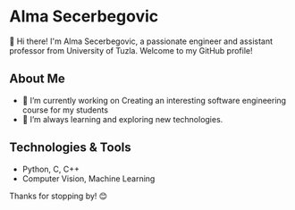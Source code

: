 # Alma Secerbegovic

👋 Hi there! I'm Alma Secerbegovic, a passionate engineer and assistant professor from University of Tuzla. Welcome to my GitHub profile!

## About Me

- 🔭 I’m currently working on Creating an interesting software engineering course for my students
- 🌱 I’m always learning and exploring new technologies.


## Technologies & Tools

- Python, C, C++
- Computer Vision, Machine Learning


Thanks for stopping by! 😊

